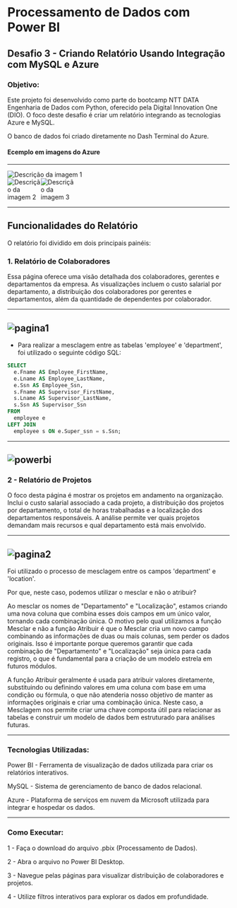 <h1>Processamento de Dados com Power BI</h1> 

<h2>Desafio 3 - Criando Relatório Usando Integração com MySQL e Azure</h2>

<h3>Objetivo:</h3>

<p>Este projeto foi desenvolvido como parte do bootcamp NTT DATA Engenharia de Dados com Python, oferecido pela Digital Innovation One (DIO). O foco deste desafio é criar um relatório integrando as tecnologias Azure e MySQL.</p>
<p>O banco de dados foi criado diretamente no Dash Terminal do Azure.</p>

<h4>Ecemplo em imagens do Azure</h4>

-------------------------------------------------------
<div>
  <img src="https://github.com/user-attachments/assets/197f18b9-e34e-4745-9917-7b4553f07659" alt="Descrição da imagem 1">
</div>
<div style="width:30%; display: flex;">
  <div>
    <img src="https://github.com/user-attachments/assets/3ccd3f63-4949-45f9-b102-0ebdf312a85a" alt="Descrição da imagem 2">
  </div>
  <div>
    <img src="https://github.com/user-attachments/assets/04e110f6-0a52-4176-9560-fcc7b003675f" alt="Descrição da imagem 3">
  </div>
</div>

-------------------------------------------------------

## Funcionalidades do Relatório

O relatório foi dividido em dois principais painéis:

### 1. Relatório de Colaboradores

<p>Essa página oferece uma visão detalhada dos colaboradores, gerentes e departamentos da empresa. As visualizações incluem o custo salarial por departamento, a distribuição dos colaboradores por gerentes e departamentos, além da quantidade de dependentes por colaborador.</p>

-------------------------------------------------------
![pagina1](https://github.com/user-attachments/assets/611c74db-f183-45b6-8ea2-ac60f56ec6a7)
-------------------------------------------------------

- Para realizar a mesclagem entre as tabelas 'employee' e 'department', foi utilizado o seguinte código SQL:

```sql
SELECT
  e.Fname AS Employee_FirstName, 
  e.Lname AS Employee_LastName, 
  e.Ssn AS Employee_Ssn, 
  s.Fname AS Supervisor_FirstName, 
  s.Lname AS Supervisor_LastName, 
  s.Ssn AS Supervisor_Ssn 
FROM 
  employee e 
LEFT JOIN 
  employee s ON e.Super_ssn = s.Ssn;
```

-------------------------------------------------------
![powerbi](https://github.com/user-attachments/assets/fe58dce6-85ff-4352-b9ed-f4d8ea4378e3)
-------------------------------------------------------

<h3>2 - Relatório de Projetos</h3>

<p>O foco desta página é mostrar os projetos em andamento na organização. Inclui o custo salarial associado a cada projeto, a distribuição dos projetos por departamento, o total de horas trabalhadas e a localização dos departamentos responsáveis. A análise permite ver quais projetos demandam mais recursos e qual departamento está mais envolvido.</p>

-------------------------------------------------------
![pagina2](https://github.com/user-attachments/assets/5ee783c0-85f2-4296-b663-fac47819645c)
-------------------------------------------------------

<p>Foi utilizado o processo de mesclagem entre os campos 'department' e 'location'.</p>
<p>Por que, neste caso, podemos utilizar o mesclar e não o atribuir?</p>
<p>Ao mesclar os nomes de "Departamento" e "Localização", estamos criando uma nova coluna que combina esses dois campos em um único valor, tornando cada combinação única. O motivo pelo qual utilizamos a função Mesclar e não a função Atribuir é que o Mesclar cria um novo campo combinando as informações de duas ou mais colunas, sem perder os dados originais. Isso é importante porque queremos garantir que cada combinação de "Departamento" e "Localização" seja única para cada registro, o que é fundamental para a criação de um modelo estrela em futuros módulos.</p>
<p>A função Atribuir geralmente é usada para atribuir valores diretamente, substituindo ou definindo valores em uma coluna com base em uma condição ou fórmula, o que não atenderia nosso objetivo de manter as informações originais e criar uma combinação única. Neste caso, a Mesclagem nos permite criar uma chave composta útil para relacionar as tabelas e construir um modelo de dados bem estruturado para análises futuras.</p>

-----------------------------------------------------------
### Tecnologias Utilizadas:

<p>Power BI - Ferramenta de visualização de dados utilizada para criar os relatórios interativos.</p>
<p>MySQL - Sistema de gerenciamento de banco de dados relacional.</p>
<p>Azure - Plataforma de serviços em nuvem da Microsoft utilizada para integrar e hospedar os dados.</p>

-----------------------------------------------------------
### Como Executar:

1 - Faça o download do arquivo .pbix (Processamento de Dados).

2 - Abra o arquivo no Power BI Desktop.

3 - Navegue pelas páginas para visualizar distribuição de colaboradores e projetos.

4 - Utilize filtros interativos para explorar os dados em profundidade.
